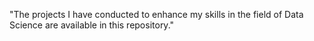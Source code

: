 "The projects I have conducted to enhance my skills in the field of Data Science are available in this repository."
